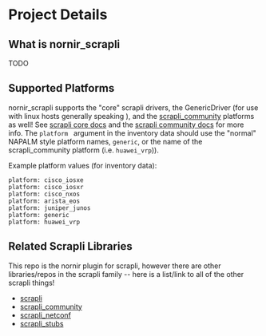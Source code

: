 # Project Details

## What is nornir_scrapli

TODO


## Supported Platforms

nornir_scrapli supports the "core" scrapli drivers, the GenericDriver (for use with linux hosts generally speaking
), and the [scrapli_community](https://github.com/scrapli/scrapli_community) platforms as well! See
[scrapli core docs](https://github.com/carlmontanari/scrapli#supported-platforms) and the
[scrapli community docs](https://github.com/scrapli/scrapli_community#supported-platforms) for more info. The `platform
` argument in the inventory data should use the "normal" NAPALM style platform names, `generic`, or the name of the
 scrapli_community platform (i.e. `huawei_vrp`)). 

Example platform values (for inventory data):

```
platform: cisco_iosxe
platform: cisco_iosxr
platform: cisco_nxos
platform: arista_eos
platform: juniper_junos
platform: generic
platform: huawei_vrp
```


## Related Scrapli Libraries

This repo is the nornir plugin for scrapli, however there are other libraries/repos in the scrapli family
 -- here is a list/link to all of the other scrapli things!


- [scrapli](/more_scrapli/scrapli)
- [scrapli_community](/more_scrapli/scrapli_community)
- [scrapli_netconf](/more_scrapli/scrapli_netconf)
- [scrapli_stubs](/more_scrapli/scrapli_stubs)

